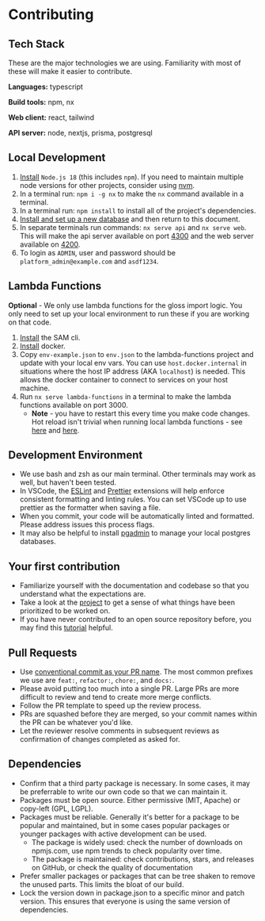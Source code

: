 # Contributing

## Tech Stack

These are the major technologies we are using. Familiarity with most of these will make it easier to contribute.

**Languages:** typescript

**Build tools:** npm, nx

**Web client:** react, tailwind

**API server:** node, nextjs, prisma, postgresql

## Local Development

1. [Install](https://nodejs.org/en/download/) `Node.js 18` (this includes `npm`). If you need to maintain multiple node versions for other projects, consider using [nvm](https://github.com/nvm-sh/nvm).
1. In a terminal run: `npm i -g nx` to make the `nx` command available in a terminal.
1. In a terminal run: `npm install` to install all of the project's dependencies.
1. [Install and set up a new database](./db.md) and then return to this document.
1. In separate terminals run commands: `nx serve api` and `nx serve web`. This will make the api server available on port [4300](http://localhost:4300/explorer) and the web server available on [4200](http://localhost:4200).
1. To login as `ADMIN`, user and password should be `platform_admin@example.com` and `asdf1234`.

## Lambda Functions

**Optional** - We only use lambda functions for the gloss import logic. You only need to set up your local environment to run these if you are working on that code.

1. [Install](https://docs.aws.amazon.com/serverless-application-model/latest/developerguide/install-sam-cli.html#install-sam-cli-instructions) the SAM cli.
1. [Install](https://www.docker.com) docker.
1. Copy `env-example.json` to `env.json` to the lambda-functions project and update with your local env vars. You can use `host.docker.internal` in situations where the host IP address (AKA `localhost`) is needed. This allows the docker container to connect to services on your host machine.
1. Run `nx serve lambda-functions` in a terminal to make the lambda functions available on port 3000.
   - **Note** - you have to restart this every time you make code changes. Hot reload isn't trivial when running local lambda functions - see [here](https://github.com/aws/aws-sam-cli/issues/901) and [here](https://github.com/aws/aws-sam-cli/issues/921).

## Development Environment

- We use bash and zsh as our main terminal. Other terminals may work as well, but haven't been tested.
- In VSCode, the [ESLint](https://marketplace.visualstudio.com/items?itemName=dbaeumer.vscode-eslint) and [Prettier](https://marketplace.visualstudio.com/items?itemName=esbenp.prettier-vscode) extensions will help enforce consistent formatting and linting rules. You can set VSCode up to use prettier as the formatter when saving a file.
- When you commit, your code will be automatically linted and formatted. Please address issues this process flags.
- It may also be helpful to install [pgadmin](https://www.pgadmin.org/) to manage your local postgres databases.

## Your first contribution

- Familiarize yourself with the documentation and codebase so that you understand what the expectations are.
- Take a look at the [project](https://github.com/users/arrocke/projects/1) to get a sense of what things have been prioritized to be worked on.
- If you have never contributed to an open source repository before, you may find this [tutorial](https://github.com/workdone0/first-contribution-github) helpful.

## Pull Requests

- Use [conventional commit as your PR name](https://www.conventionalcommits.org/en/v1.0.0/). The most common prefixes we use are `feat:`, `refactor:`, `chore:`, and `docs:`.
- Please avoid putting too much into a single PR. Large PRs are more difficult to review and tend to create more merge conflicts.
- Follow the PR template to speed up the review process.
- PRs are squashed before they are merged, so your commit names within the PR can be whatever you'd like.
- Let the reviewer resolve comments in subsequent reviews as confirmation of changes completed as asked for.

## Dependencies

- Confirm that a third party package is necessary. In some cases, it may be preferrable to write our own code so that we can maintain it.
- Packages must be open source. Either permissive (MIT, Apache) or copy-left (GPL, LGPL).
- Packages must be reliable. Generally it's better for a package to be popular and maintained, but in some cases popular packages or younger packages with active development can be used.
  - The package is widely used: check the number of downloads on npmjs.com, use npm trends to check popularity over time.
  - The package is maintained: check contributions, stars, and releases on GitHub, or check the quality of documentation
- Prefer smaller packages or packages that can be tree shaken to remove the unused parts. This limits the bloat of our build.
- Lock the version down in package.json to a specific minor and patch version. This ensures that everyone is using the same version of dependencies.
